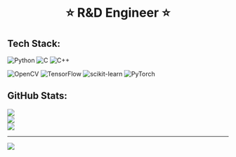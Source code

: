 # <div align="center">:star: R&D Engineer :star:</div>

## Tech Stack:
![Python](https://img.shields.io/badge/python-3670A0?style=plastic&logo=python&logoColor=ffdd54) ![C](https://img.shields.io/badge/c-%2300599C.svg?style=plastic&logo=c&logoColor=white) ![C++](https://img.shields.io/badge/c++-%2300599C.svg?style=plastic&logo=c%2B%2B&logoColor=white)

![OpenCV](https://img.shields.io/badge/opencv-%23white.svg?style=plastic&logo=opencv&logoColor=white) ![TensorFlow](https://img.shields.io/badge/TensorFlow-%23FF6F00.svg?style=plastic&logo=TensorFlow&logoColor=white) ![scikit-learn](https://img.shields.io/badge/scikit--learn-%23F7931E.svg?style=plastic&logo=scikit-learn&logoColor=white) ![PyTorch](https://img.shields.io/badge/PyTorch-%23EE4C2C.svg?style=plastic&logo=PyTorch&logoColor=white)

## GitHub Stats:
![](https://github-readme-stats.vercel.app/api?username=conradoguimaraes&theme=default&hide_border=false&include_all_commits=true&count_private=true)<br/>
![](https://github-readme-streak-stats.herokuapp.com/?user=conradoguimaraes&theme=default&hide_border=false)<br/>
![](https://github-readme-stats.vercel.app/api/top-langs/?username=conradoguimaraes&theme=default&hide_border=false&include_all_commits=true&count_private=true&layout=compact)

---
[![](https://visitcount.itsvg.in/api?id=conradoguimaraes&icon=5&color=0)](https://visitcount.itsvg.in)

<!-- Proudly created with GPRM ( https://gprm.itsvg.in ) -->
